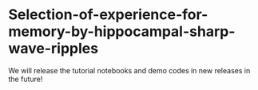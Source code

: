 # Selection-of-experience-for-memory-by-hippocampal-sharp-wave-ripples

We will release the tutorial notebooks and demo codes in new releases in the future! 

